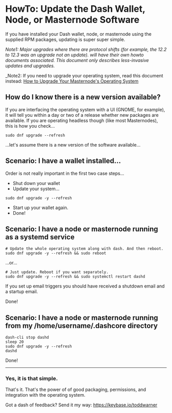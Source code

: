 # HowTo: Update the Dash Wallet, Node, or Masternode Software

If you have installed your Dash wallet, node, or masternode using the supplied
RPM packages, updating is super super simple.

_Note1: Major upgrades where there are protocol shifts (for example, the 12.2 to
12.3 was an upgrade not an update). will have their own howto documents
associated. This document only describes less-invasive updates and upgrades._

_Note2: If you need to upgrade your operating system, read this document
instead: [How to Upgrade Your Masternode's Operating System](https://github.com/taw00/dashcore-rpm/blob/master/documentation/howto.upgrade-the-operating-system.md) 

## How do I know there is a new version available?

If you are interfacing the operating system with a UI (GNOME, for example), it
will tell you within a day or two of a release whether new packages are
available. If you are operating headless though (like most Masternodes), this
is how you check...

```
sudo dnf upgrade --refresh
```

...let's assume there is a new version of the software available...

## Scenario: I have a wallet installed...

Order is not really important in the first two case steps...

* Shut down your wallet
* Update your system...

```
sudo dnf upgrade -y --refresh
```

* Start up your wallet again.
* Done!

## Scenario: I have a node or masternode running as a systemd service

```
# Update the whole operating system along with dash. And then reboot.
sudo dnf upgrade -y --refresh && sudo reboot
```

...or...

```
# Just update. Reboot if you want separately.
sudo dnf upgrade -y --refresh && sudo systemctl restart dashd
```

If you set up email triggers you should have received a shutdown email and a
startup email.

Done!


## Scenario: I have a node or masternode running from my /home/username/.dashcore directory

```
dash-cli stop dashd
sleep 20
sudo dnf upgrade -y --refresh
dashd
```

Done!

---

### Yes, it is that simple.

That's it. That's the power of of good packaging, permissions, and
integration with the operating system.

Got a dash of feedback? Send it my way: <https://keybase.io/toddwarner>
